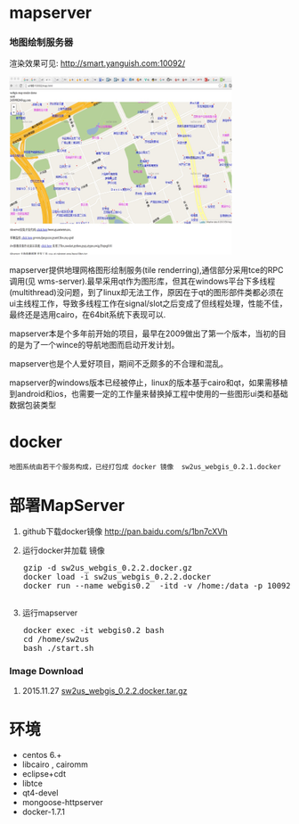 mapserver
=========

### 地图绘制服务器

渲染效果可见:  http://smart.yanguish.com:10092/
<div>
<img src="./doc/image01.jpg" width="400px" height="320px"/>
</div>
<p></p>

  mapserver提供地理网格图形绘制服务(tile renderring),通信部分采用tce的RPC调用(见 wms-server).最早采用qt作为图形库，但其在windows平台下多线程(multithread)没问题，到了linux却无法工作，原因在于qt的图形部件类都必须在ui主线程工作，导致多线程工作在signal/slot之后变成了但线程处理，性能不佳，最终还是选用cairo，在64bit系统下表现可以.
	
  mapserver本是个多年前开始的项目，最早在2009做出了第一个版本，当初的目的是为了一个wince的导航地图而启动开发计划。

  mapserver也是个人爱好项目，期间不乏颇多的不合理和混乱。
  
  mapserver的windows版本已经被停止，linux的版本基于cairo和qt，如果需移植到android和ios，也需要一定的工作量来替换掉工程中使用的一些图形ui类和基础数据包装类型

docker 
=====

	地图系统由若干个服务构成，已经打包成 docker 镜像  sw2us_webgis_0.2.1.docker 
	

部署MapServer
=============

1. github下载docker镜像
	http://pan.baidu.com/s/1bn7cXVh
	
2. 运行docker并加载 镜像  

<pre>
   gzip -d sw2us_webgis_0.2.2.docker.gz
   docker load -i sw2us_webgis_0.2.2.docker
   docker run --name webgis0.2  -itd -v /home:/data -p 10092:8080 -p 10093:4004 webgis:0.2.2 /bin/bash

</pre>

3. 运行mapserver

<pre>
   docker exec -it webgis0.2 bash 
   cd /home/sw2us
   bash ./start.sh
</pre>	

### Image Download
1. 2015.11.27 <a href="http://pan.baidu.com/s/1bn7cXVh">sw2us_webgis_0.2.2.docker.tar.gz</a>      

环境
====
* centos 6.+
* libcairo , cairomm
* eclipse+cdt
* libtce
* qt4-devel
* mongoose-httpserver
* docker-1.7.1
